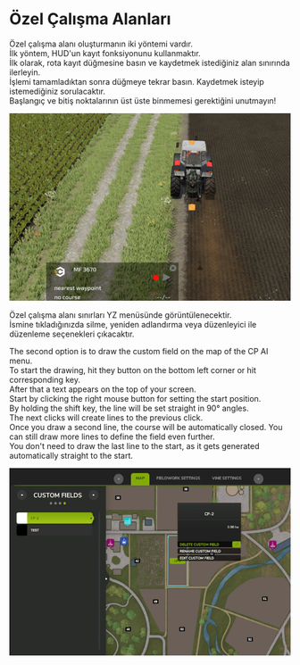 # Özel Çalışma Alanları

  
Özel çalışma alanı oluşturmanın iki yöntemi vardır.  
İlk yöntem, HUD'un kayıt fonksiyonunu kullanmaktır.  
İlk olarak, rota kayıt düğmesine basın ve kaydetmek istediğiniz alan sınırında ilerleyin.  
İşlemi tamamladıktan sonra düğmeye tekrar basın. Kaydetmek isteyip istemediğiniz sorulacaktır.  
Başlangıç ve bitiş noktalarının üst üste binmemesi gerektiğini unutmayın!  


![Image](../assets/images/recordcustomhelp_0_0_765_510.png)

  
Özel çalışma alanı sınırları YZ menüsünde görüntülenecektir.  
İsmine tıkladığınızda silme, yeniden adlandırma veya düzenleyici ile düzenleme seçenekleri çıkacaktır.  


  
The second option is to draw the custom field on the map of the CP AI menu.  
To start the drawing, hit they button on the bottom left corner or hit corresponding key.  
After that a text appears on the top of your screen.  
Start by clicking the right mouse button for setting the start position.  
By holding the shift key, the line will be set straight in 90° angles.  
The next clicks will create lines to the previous click.  
Once you draw a second line, the course will be automatically closed. You can still draw more lines to define the field even further.  
You don't need to draw the last line to the start, as it gets generated automatically straight to the start.  


![Image](../assets/images/customfield_0_0_765_510.png)

